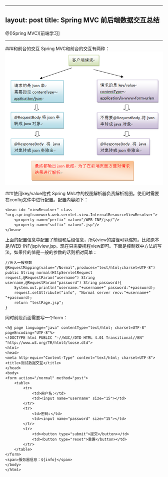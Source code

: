 
---
layout: post
title: Spring MVC 前后端数据交互总结
---




@()Spring MVC)[前端学习]

-------------------
###和前台的交互
Spring MVC和前台的交互有两种：
![两种交互方式](/img/spring_mvc.png)


###使用key/value格式
Spring MVc中的视图解析器负责解析视图。使用时需要在config文件中进行配置。配置内容如下：

	<bean id= "viewResolver" class "org.springframework.web.servlet.view.InternalResourceViewResolver">
		<property name="perfix" value="/WEB-INF/jsp/"/>
		<property name="suffix" value=".jsp"/>
	</bean>
上面的配置信息中配置了前缀和后缀信息，所以view的路径可以缩短。比如原本是/WEB-INF/jsp/view.jsp。现在只需要携程view即可。下面是控制器中方法的写法，如果传的值是一般的参数的话则相对简单：


	//传入一般参数
    @RequestMapping(value="/Normal",produces="text/html;charset=UTF-8")
    public String normal(HttpServletRequest request,@RequestParam("username") String username,@RequestParam("password") String password){
        System.out.println("username:"+username+" password:"+password);
        request.setAttribute("info", "Normal server recv:"+username+" "+password);
        return "testPage.jsp";
    }

同时前段页面需要写一个form：

	<%@ page language="java" contentType="text/html; charset=UTF-8"
    pageEncoding="UTF-8"%>
	<!DOCTYPE html PUBLIC "-//W3C//DTD HTML 4.01 Transitional//EN" "http://www.w3.org/TR/html4/loose.dtd">
	<html>
	<head>
	<meta http-equiv="Content-Type" content="text/html; charset=UTF-8">
	<title>测试数据交互</title>
	</head>
	<body>
    <form action="/normal" method="post">
        <table>
            <tr>
                <td>用户名:</td>
                <td><input name="username" size="15"></td>
            </tr>
            <tr>
                <td>密码:</td>
                <td><input name="password" size="15"></td>
            </tr>
            <tr>
                <td><button type="submit">提交</button></td>
                <td><button type="reset">重置</button></td>
            </tr>
        </table>
    </form>
    <span>服务器信息：${info}</span>
	</body>
	</html>
